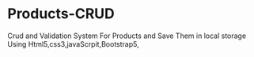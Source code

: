 # Products-CRUD
Crud and Validation System  For Products and Save Them in local storage Using Html5,css3,javaScrpit,Bootstrap5,

